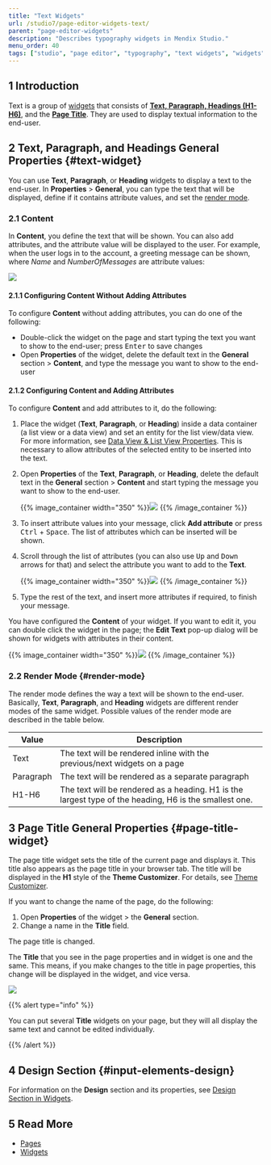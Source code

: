 ```yaml
---
title: "Text Widgets"
url: /studio7/page-editor-widgets-text/
parent: "page-editor-widgets"
description: "Describes typography widgets in Mendix Studio."
menu_order: 40
tags: ["studio", "page editor", "typography", "text widgets", "widgets"]
---
```


## 1 Introduction 

Text is a group of [widgets](page-editor-widgets) that consists of **[Text, Paragraph, Headings (H1-H6)](#text-widget)**, and the [**Page Title**](#page-title-widget). They are used to display textual information to the end-user. 

## 2 Text, Paragraph, and Headings General Properties {#text-widget}

You can use **Text**, **Paragraph**, or **Heading** widgets to display a text to the end-user. In **Properties** > **General**, you can type the text that will be displayed, define if it contains attribute values, and set the [render mode](#render-mode). 

### 2.1 Content

In **Content**, you define the text that will be shown. You can also add attributes, and the attribute value will be displayed to the user. For example, when the user logs in to the account, a greeting message can be shown, where *Name* and *NumberOfMessages* are attribute values: 

![](attachments/page-editor-widgets-text/content-example.png)

#### 2.1.1 Configuring Content Without Adding Attributes

To configure **Content** without adding attributes, you can do one of the following:

* Double-click the widget on the page and start typing the text you want to show to the end-user; press <kbd>Enter</kbd> to save changes
* Open **Properties** of the widget, delete the default text in the **General** section > **Content**, and type the message you want to show to the end-user

#### 2.1.2 Configuring Content and Adding Attributes

To configure **Content** and add attributes to it, do the following:

1. Place the widget (**Text**, **Paragraph**, or **Heading**) inside a data container (a list view or a data view) and set an entity for the list view/data view. For more information, see [Data View & List View Properties](page-editor-data-view-list-view). This is necessary to allow attributes of the selected entity to be inserted into the text. 

2.  Open **Properties** of the **Text**, **Paragraph**, or **Heading**, delete the default text in the **General** section > **Content** and start typing the message you want to show to the end-user.  

    {{% image_container width="350" %}}![](attachments/page-editor-widgets-text/content.png)
    {{% /image_container %}}

3. To insert attribute values into your message, click **Add attribute** or press <kbd>Ctrl</kbd> + <kbd>Space</kbd>.  The list of attributes which can be inserted will be shown. 

4.  Scroll through the list of attributes (you can also use <kbd>Up</kbd> and <kbd>Down</kbd> arrows for that) and select the attribute you want to add to the **Text**. 

    {{% image_container width="350" %}}![](attachments/page-editor-widgets-text/list-of-attributes.png)
    {{% /image_container %}}

5. Type the rest of the text, and insert more attributes if required, to finish your message.

You have configured the **Content** of your widget. If you want to edit it, you can double click the widget in the page; the **Edit Text** pop-up dialog will be shown for widgets with attributes in their content.

{{% image_container width="350" %}}![](attachments/page-editor-widgets-text/edit-text.png)
{{% /image_container %}}

### 2.2 Render Mode {#render-mode}

The render mode defines the way a text will be shown to the end-user. Basically, **Text**, **Paragraph**, and **Heading** widgets are different render modes of the same widget. Possible values of the render mode are described in the table below. 

| Value     | Description                                                  |
| --------- | ------------------------------------------------------------ |
| Text      | The text will be rendered inline with the previous/next widgets on a page |
| Paragraph | The text will be rendered as a separate paragraph            |
| H1-H6     | The text will be rendered as a heading. H1 is the largest type of the heading, H6 is the smallest one. |

## 3 Page Title General Properties {#page-title-widget}

The page title widget sets the title of the current page and displays it. This title also appears as the page title in your browser tab.  The title will be displayed in the **H1** style of the **Theme Customizer**. For details, see [Theme Customizer](theme-customizer).

If you want to change the name of the page, do the following:

1. Open **Properties** of the widget > the **General** section.
2. Change a name in the **Title** field. 

The page title is changed. 

The **Title** that you see in the page properties and in widget is one and the same. This means, if you make changes to the title in page properties, this change will be displayed in the widget, and vice versa.  

![](attachments/page-editor-widgets-text/page-title-interrelation.png)



{{% alert type="info" %}}

You can put several **Title** widgets on your page, but they will all display the same text and cannot be edited individually.

{{% /alert %}}

## 4 Design Section {#input-elements-design}

For information on the **Design** section and its properties, see [Design Section in Widgets](page-editor-widgets-design-section).

## 5 Read More

* [Pages](page-editor) 
* [Widgets](page-editor-widgets)
